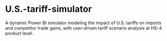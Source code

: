 # U.S.-tariff-simulator
A dynamic Power BI simulator modeling the impact of U.S. tariffs on imports and competitor trade gains, with user-driven tariff scenario analysis at HS-4 product level.
